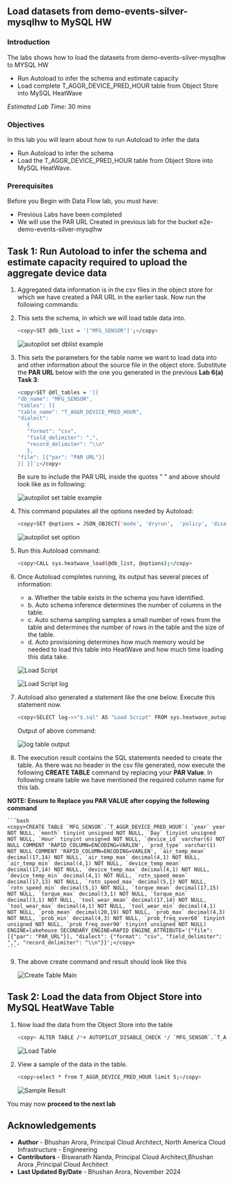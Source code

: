 
## Load datasets from demo-events-silver-mysqlhw to MySQL HW

### Introduction

The labs shows how to load the datasets from demo-events-silver-mysqlhw to MYSQL HW
- Run Autoload to infer the schema and estimate capacity
- Load complete T\_AGGR\_DEVICE\_PRED\_HOUR table from Object Store into MySQL HeatWave


_Estimated Lab Time_: 30 mins

### Objectives

In this lab you will learn about how to run Autoload to infer the data


- Run Autoload to infer the schema 
- Load the T\_AGGR\_DEVICE\_PRED\_HOUR table from Object Store into MySQL HeatWave.



### Prerequisites

Before you Begin with Data Flow lab, you must have:

- Previous Labs have been completed
- We will use the PAR URL Created in previous lab for the bucket e2e-demo-events-silver-mysqlhw

## Task 1: Run Autoload to infer the schema and estimate capacity required to upload the aggregate device data 

1. Aggregated data information is in the csv files in the object store for which we have created a PAR URL in the earlier task. Now run the following commands:

2. This sets the schema, in which we will load table data into.  

    ```bash
    <copy>SET @db_list = '["MFG_SENSOR"]';</copy>
    ```
    ![autopilot set dblist example](./images/set-db-list.png "autopilot set dblist example")


3. This sets the parameters for the table name we want to load data into and other information about the source file in the object store. Substitute the **PAR URL** below with the one you generated in the previous **Lab 6(a) Task 3**:
    ```bash
    <copy>SET @dl_tables = '[{
    "db_name": "MFG_SENSOR",
    "tables": [{
    "table_name": "T_AGGR_DEVICE_PRED_HOUR",
    "dialect": 
       {
       "format": "csv",
       "field_delimiter": ",",
       "record_delimiter": "\\n"
       },
    "file": [{"par": "PAR URL"}]
    }] }]';</copy>
    ```
    Be sure to include the PAR URL inside the quotes " " and above should look like as in following:

    ![autopilot set table example](./images/set-load-table-examples.png "autopilot set table example")

4. This command populates all the options needed by Autoload:

    ```bash
    <copy>SET @options = JSON_OBJECT('mode', 'dryrun',  'policy', 'disable_unsupported_columns',  'external_tables', CAST(@dl_tables AS JSON));</copy>
    ```
    ![autopilot set option](./images/set-options.png "autopilot set option example")

5. Run this Autoload command:

    ```bash
    <copy>CALL sys.heatwave_load(@db_list, @options);</copy>
    ```


6. Once Autoload completes running, its output has several pieces of information:
    - a. Whether the table exists in the schema you have identified.
    - b. Auto schema inference determines the number of columns in the table.
    - c. Auto schema sampling samples a small number of rows from the table and determines the number of rows in the table and the size of the table.
    - d. Auto provisioning determines how much memory would be needed to load this table into HeatWave and how much time loading this data take.

    ![Load Script](./images/heatwave-load-op1.png "load script dryrun")

    ![Load Script log](./images/heatwave-load-op2.png "load script log dryrun")

7. Autoload also generated a statement like the one below. Execute this statement now.

    ```bash
    <copy>SELECT log->>"$.sql" AS "Load Script" FROM sys.heatwave_autopilot_report WHERE type = "sql" ORDER BY id;</copy>
    ```

    Output of above command:

    ![log table output](./images/log-create-table-output.png "log table output dryrun")


8. The execution result contains the SQL statements needed to create the table. As there was no header in the csv file generated, now execute the following **CREATE TABLE** command by replacing your **PAR Value**. In following create table we have mentioned the required column name for this lab.
 
 **NOTE: Ensure to Replace you PAR VALUE after copying the following command**


    ```bash
    <copy>CREATE TABLE `MFG_SENSOR`.`T_AGGR_DEVICE_PRED_HOUR`( `year` year NOT NULL, `month` tinyint unsigned NOT NULL, `Day` tinyint unsigned NOT NULL, `Hour` tinyint unsigned NOT NULL, `device_id` varchar(6) NOT NULL COMMENT 'RAPID_COLUMN=ENCODING=VARLEN', `prod_type` varchar(1) NOT NULL COMMENT 'RAPID_COLUMN=ENCODING=VARLEN', `air_temp_mean` decimal(17,14) NOT NULL, `air_temp_max` decimal(4,1) NOT NULL, `air_temp_min` decimal(4,1) NOT NULL, `device_temp_mean` decimal(17,14) NOT NULL, `device_temp_max` decimal(4,1) NOT NULL, `device_temp_min` decimal(4,1) NOT NULL, `rotn_speed_mean` decimal(17,13) NOT NULL, `rotn_speed_max` decimal(5,1) NOT NULL, `rotn_speed_min` decimal(5,1) NOT NULL, `torque_mean` decimal(17,15) NOT NULL, `torque_max` decimal(3,1) NOT NULL, `torque_min` decimal(3,1) NOT NULL, `tool_wear_mean` decimal(17,14) NOT NULL, `tool_wear_max` decimal(4,1) NOT NULL, `tool_wear_min` decimal(4,1) NOT NULL, `prob_mean` decimal(20,19) NOT NULL, `prob_max` decimal(4,3) NOT NULL, `prob_min` decimal(4,3) NOT NULL, `prob_freq_over60` tinyint unsigned NOT NULL, `prob_freq_over90` tinyint unsigned NOT NULL) ENGINE=lakehouse SECONDARY_ENGINE=RAPID ENGINE_ATTRIBUTE='{"file": [{"par": "PAR_URL"}], "dialect": {"format": "csv", "field_delimiter": ",", "record_delimiter": "\\n"}}';</copy>
    ```


9. The above create command and result should look like this

      ![Create Table Main](./images/create-table-output-main.png "create table main")

## Task 2: Load the data from Object Store into MySQL HeatWave Table


1. Now load the data from the Object Store into the table

    ```bash
    <copy> ALTER TABLE /*+ AUTOPILOT_DISABLE_CHECK */ `MFG_SENSOR`.`T_AGGR_DEVICE_PRED_HOUR` SECONDARY_LOAD; </copy>
    ```
    ![Load Table](./images/alter-table-load.png "load aggr table")


2. View a sample of the data in the table.

    ```bash
    <copy>select * from T_AGGR_DEVICE_PRED_HOUR limit 5;</copy>
    ```
    ![Sample Result](./images/sample-five-rows.png "Sample Result")



You may now **proceed to the next lab**
## Acknowledgements
* **Author** -  Bhushan Arora, Principal Cloud Architect, North America Cloud Infrastructure - Engineering
* **Contributors** -  Biswanath Nanda, Principal Cloud Architect,Bhushan Arora ,Principal Cloud Architect
* **Last Updated By/Date** - Bhushan Arora, November 2024

